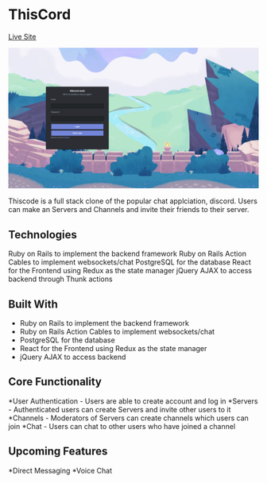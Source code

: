 # ThisCord

[Live Site](https://thiscord.herokuapp.com/#/)

![](/app/assets/images/Readme/logIn.png)

Thiscode is a full stack clone of the popular chat applciation, discord. Users can make an Servers and Channels and invite their friends to their server.

## Technologies

Ruby on Rails to implement the backend framework
Ruby on Rails Action Cables to implement websockets/chat
PostgreSQL for the database
React for the Frontend using Redux as the state manager
jQuery AJAX to access backend through Thunk actions

## Built With

* Ruby on Rails to implement the backend framework
* Ruby on Rails Action Cables to implement websockets/chat
* PostgreSQL for the database
* React for the Frontend using Redux as the state manager
* jQuery AJAX to access backend


## Core Functionality


*User Authentication - Users are able to create account and log in
*Servers - Authenticated users can create Servers and invite other users to it
*Channels - Moderators of Servers can create channels which users can join 
*Chat - Users can chat to other users who have joined a channel

## Upcoming Features

*Direct Messaging
*Voice Chat
